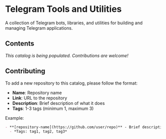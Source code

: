 # Telegram Tools and Utilities

A collection of Telegram bots, libraries, and utilities for building and managing Telegram applications.

## Contents

*This catalog is being populated. Contributions are welcome!*

## Contributing

To add a new repository to this catalog, please follow the format:

- **Name**: Repository name
- **Link**: URL to the repository  
- **Description**: Brief description of what it does
- **Tags**: 1-3 tags (minimum 1, maximum 3)

Example:
```markdown
- **[repository-name](https://github.com/user/repo)** - Brief description
  - *Tags: tag1, tag2, tag3*
```
